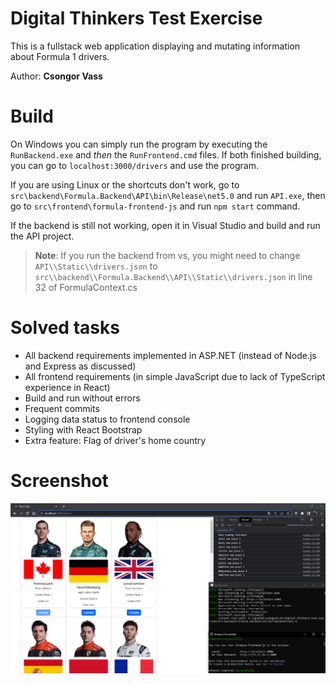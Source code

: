 # Digital Thinkers Test Exercise
This is a fullstack web application displaying and mutating information about Formula 1 drivers. 

Author: **Csongor Vass**

# Build 
On Windows you can simply run the program by executing the `RunBackend.exe` and *then* the `RunFrontend.cmd` files. If both finished building, you can go to `localhost:3000/drivers` and use the program. 

If you are using Linux or the shortcuts don't work, go to `src\backend\Formula.Backend\API\bin\Release\net5.0` and run `API.exe`, then go to `src\frontend\formula-frontend-js` and run `npm start` command.

If the backend is still not working, open it in Visual Studio and build and run the API project. 

> **Note**: If you run the backend from vs, you might need to change `API\\Static\\drivers.json` to `src\\backend\\Formula.Backend\\API\\Static\\drivers.json` in line 32 of FormulaContext.cs

# Solved tasks
* All backend requirements implemented in ASP.NET (instead of Node.js and Express as discussed)
* All frontend requirements (in simple JavaScript due to lack of TypeScript experience in React)
* Build and run without errors
* Frequent commits
* Logging data status to frontend console
* Styling with React Bootstrap
* Extra feature: Flag of driver's home country

# Screenshot
![](screenshot.png)

